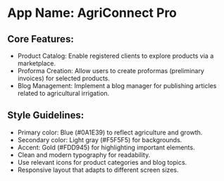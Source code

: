# **App Name**: AgriConnect Pro

## Core Features:

- Product Catalog: Enable registered clients to explore products via a marketplace.
- Proforma Creation: Allow users to create proformas (preliminary invoices) for selected products.
- Blog Management: Implement a blog manager for publishing articles related to agricultural irrigation.

## Style Guidelines:

- Primary color: Blue (#0A1E39) to reflect agriculture and growth.
- Secondary color: Light gray (#F5F5F5) for backgrounds.
- Accent: Gold (#FDD945) for highlighting important elements.
- Clean and modern typography for readability.
- Use relevant icons for product categories and blog topics.
- Responsive layout that adapts to different screen sizes.